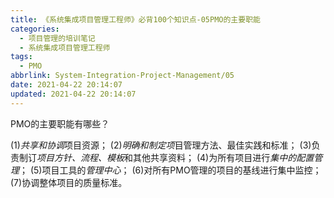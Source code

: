 ```yaml
---
title: 《系统集成项目管理工程师》必背100个知识点-05PMO的主要职能
categories:
  - 项目管理的培训笔记
  - 系统集成项目管理工程师
tags:
  - PMO
abbrlink: System-Integration-Project-Management/05
date: 2021-04-22 20:14:07
updated: 2021-04-22 20:14:07
---
```


PMO的主要职能有哪些？

(1)*共享和协调*项目资源；
(2)*明确和制定项*目管理方法、最佳实践和标准；
(3)负责制订*项目方针、流程、模板*和其他共享资料；
(4)为所有项目进行*集中的配置管理*；
(5)项目工具的*管理中心*；
(6)对所有PMO管理的项目的基线进行集中监控；
(7)协调整体项目的质量标准。
